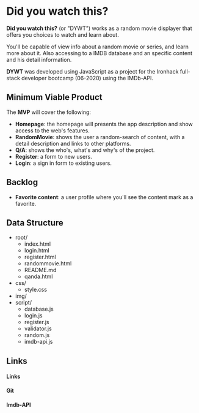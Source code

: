 # Did you watch this?

**Did you watch this?** (or "DYWT") works as a random movie displayer that offers you choices to watch and learn about. 

You'll be capable of view info about a random movie or series, and learn more about it. Also accessing to a IMDB database and an specific content and his detail information.



**DYWT** was developed using JavaScript as a project for the Ironhack full-stack developer bootcamp (06-2020) using the IMDb-API.



## Minimum Viable Product

The **MVP** will cover the following:

* **Homepage**: the homepage will presents the app description and show access to the web's features.
* **RandomMovie**: shows the user a random-search of content, with a detail description and links to other platforms.
* **Q/A**: shows the who's, what's and why's of the project.
* **Register**: a form to new users.
* **Login**: a sign in form to existing users.



## Backlog

* **Favorite content**: a user profile where you'll see the content mark as a favorite.



## Data Structure

* root/
  * index.html
  * login.html
  * register.html
  * randommovie.html
  * README.md
  * qanda.html
* css/
  * style.css
* img/
* script/
  * database.js
  * login.js
  * register.js
  * validator.js
  * random.js
  * imdb-api.js



## Links

#### Links



#### Git



#### Imdb-API